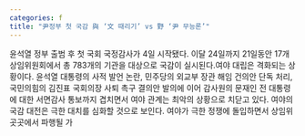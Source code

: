 ```yaml
---
categories: f
title: "尹정부 첫 국감 與 ‘文 때리기’ vs 野 ‘尹 무능론’"
---
```

윤석열 정부 출범 후 첫 국회 국정감사가 4일 시작됐다. 이달 24일까지 21일동안 17개 상임위원회에서 총 783개의 기관을 대상으로 국감이 실시된다.여야 대립은 격화되는 상황이다. 윤석열 대통령의 사적 발언 논란, 민주당의 외교부 장관 해임 건의안 단독 처리, 국민의힘의 김진표 국회의장 사퇴 촉구 결의안 발의에 이어 감사원의 문재인 전 대통령에 대한 서면감사 통보까지 겹치면서 여야 관계는 최악의 상황으로 치닫고 있다. 여야의 국감 대전은 극한 대치를 심화할 것으로 보인다. 여야가 극한 정쟁에 돌입하면서 상임위 곳곳에서 파행될 가